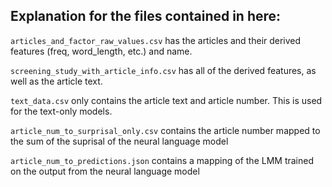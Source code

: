 ## Explanation for the files contained in here:

`articles_and_factor_raw_values.csv` has the articles and their derived features (freq, word_length, etc.) and name.

`screening_study_with_article_info.csv` has all of the derived features, as well as the article text. 

`text_data.csv` only contains the article text and article number.  This is used for the text-only models.

`article_num_to_surprisal_only.csv` contains the article number mapped to the sum of the suprisal of the neural language model

`article_num_to_predictions.json` contains a mapping of the LMM trained on the output from the neural language model
